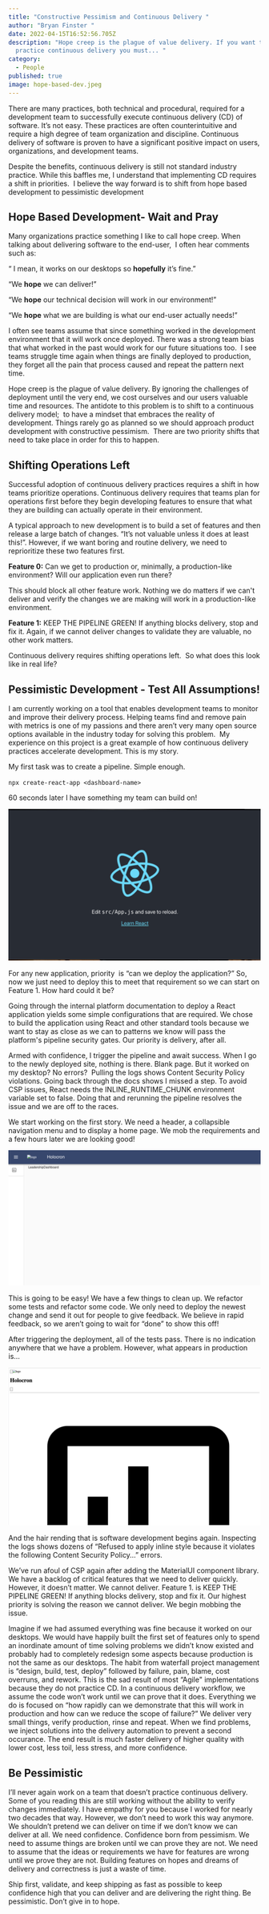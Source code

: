 ```yaml
---
title: "Constructive Pessimism and Continuous Delivery "
author: "Bryan Finster "
date: 2022-04-15T16:52:56.705Z
description: "Hope creep is the plague of value delivery. If you want to
  practice continuous delivery you must... "
category:
  - People
published: true
image: hope-based-dev.jpeg
---
```

There are many practices, both technical and procedural, required for a development team to successfully execute continuous delivery (CD) of software. It’s not easy. These practices are often counterintuitive and require a high degree of team organization and discipline. Continuous delivery of software is proven to have a significant positive impact on users, organizations, and development teams.  

Despite the benefits, continuous delivery is still not standard industry practice. While this baffles me, I understand that implementing CD requires a shift in priorities.  I believe the way forward is to shift from hope based development to pessimistic development

## Hope Based Development- Wait and Pray 

Many organizations practice something I like to call hope creep. When talking about delivering software to the end-user,  I often hear comments such as:

“ I mean, it works on our desktops so **hopefully** it’s fine.”

“We **hope** we can deliver!”

“We **hope** our technical decision will work in our environment!” 

“We **hope** what we are building is what our end-user actually needs!”

I often see teams assume that since something worked in the development environment that it will work once deployed. There was a strong team bias that what worked in the past would work for our future situations too.  I see teams struggle time again when things are finally deployed to production, they forget all the pain that process caused and repeat the pattern next time. 

Hope creep is the plague of value delivery. By ignoring the challenges of deployment until the very end, we cost ourselves and our users valuable time and resources. The antidote to this problem is to shift to a continuous delivery model;  to have a mindset that embraces the reality of development. Things rarely go as planned so we should approach product development with constructive pessimism.  There are two priority shifts that need to take place in order for this to happen.

## Shifting Operations Left 

Successful adoption of continuous delivery practices requires a shift in how teams prioritize operations. Continuous delivery requires that teams plan for operations first before they begin developing features to ensure that what they are building can actually operate in their environment.

A typical approach to new development is to build a set of features and then release a large batch of changes. “It’s not valuable unless it does at least this!”. However, if we want boring and routine delivery, we need to reprioritize these two features first.

**Feature 0:** Can we get to production or, minimally, a production-like environment? Will our application even run there?

This should block all other feature work. Nothing we do matters if we can't deliver and verify the changes we are making will work in a production-like environment. 

**Feature 1:** KEEP THE PIPELINE GREEN! If anything blocks delivery, stop and fix it. Again, if we cannot deliver changes to validate they are valuable, no other work matters.

Continuous delivery requires shifting operations left.  So what does this look like in real life?

## Pessimistic Development - Test All Assumptions!

I am currently working on a tool that enables development teams to monitor and improve their delivery process. Helping teams find and remove pain with metrics is one of my passions and there aren’t very many open source options available in the industry today for solving this problem.  My experience on this project is a great example of how continuous delivery practices accelerate development. This is my story.

My first task was to create a pipeline. Simple enough.

`npx create-react-app <dashboard-name>`

60 seconds later I have something my team can build on!

![](blue-atom-image-.png)

For any new application, priority  is “can we deploy the application?” So, now we just need to deploy this to meet that requirement so we can start on Feature 1. How hard could it be?

Going through the internal platform documentation to deploy a React application yields some simple configurations that are required. We chose to build the application using React and other standard tools because we want to stay as close as we can to patterns we know will pass the platform's pipeline security gates. Our priority is delivery, after all.

Armed with confidence, I trigger the pipeline and await success. When I go to the newly deployed site, nothing is there. Blank page. But it worked on my desktop? No errors?  Pulling the logs shows Content Security Policy violations. Going back through the docs shows I missed a step. To avoid CSP issues, React needs the INLINE_RUNTIME_CHUNK environment variable set to false. Doing that and rerunning the pipeline resolves the issue and we are off to the races.

We start working on the first story. We need a header, a collapsible navigation menu and to display a home page. We mob the requirements and a few hours later we are looking good!

![](holocron.png)

This is going to be easy! We have a few things to clean up. We refactor some tests and refactor some code. We only need to deploy the newest change and send it out for people to give feedback. We believe in rapid feedback, so we aren’t going to wait for “done” to show this off!

After triggering the deployment, all of the tests pass. There is no indication anywhere that we have a problem. However, what appears in production is…

![](holocron-2.png)

And the hair rending that is software development begins again. Inspecting the logs shows dozens of “Refused to apply inline style because it violates the following Content Security Policy…” errors.

We’ve run afoul of CSP again after adding the MaterialUI component library. We have a backlog of critical features that we need to deliver quickly. However, it doesn’t matter. We cannot deliver. Feature 1. is KEEP THE PIPELINE GREEN! If anything blocks delivery, stop and fix it. Our highest priority is solving the reason we cannot deliver. We begin mobbing the issue.

Imagine if we had assumed everything was fine because it worked on our desktops. We would have happily built the first set of features only to spend an inordinate amount of time solving problems we didn’t know existed and probably had to completely redesign some aspects because production is not the same as our desktops. The habit from waterfall project management is “design, build, test, deploy” followed by failure, pain, blame, cost overruns, and rework. This is the sad result of most “Agile" implementations because they do not practice CD. In a continuous delivery workflow, we assume the code won’t work until we can prove that it does. Everything we do is focused on “how rapidly can we demonstrate that this will work in production and how can we reduce the scope of failure?” We deliver very small things, verify production, rinse and repeat. When we find problems, we inject solutions into the delivery automation to prevent a second occurance. The end result is much faster delivery of higher quality with lower cost, less toil, less stress, and more confidence.

## Be Pessimistic 

I’ll never again work on a team that doesn’t practice continuous delivery. Some of you reading this are still working without the ability to verify changes immediately. I have empathy for you because I worked for nearly two decades that way. However, we don’t need to work this way anymore. We shouldn’t pretend we can deliver on time if we don’t know we can deliver at all. We need confidence. Confidence born from pessimism. We need to assume things are broken until we can prove they are not. We need to assume that the ideas or requirements we have for features are wrong until we prove they are not. Building features on hopes and dreams of delivery and correctness is just a waste of time.

Ship first, validate, and keep shipping as fast as possible to keep confidence high that you can deliver and are delivering the right thing. Be pessimistic. Don’t give in to hope.